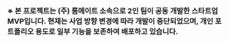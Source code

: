 ### ※ 본 프로젝트는 (주) 룸메이트 소속으로 2인 팀이 공동 개발한 스타트업 MVP입니다. 현재는 사업 방향 변경에 따라 개발이 중단되었으며, 개인 포트폴리오 용도로 일부 기능을 보존하여 배포하고 있습니다.